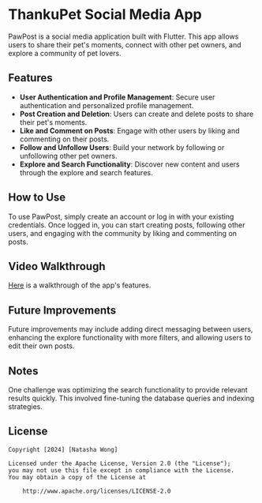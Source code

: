 # ThankuPet Social Media App

PawPost is a social media application built with Flutter. This app allows users to share their pet's moments, connect with other pet owners, and explore a community of pet lovers.

## Features

- **User Authentication and Profile Management**: Secure user authentication and personalized profile management.
- **Post Creation and Deletion**: Users can create and delete posts to share their pet's moments.
- **Like and Comment on Posts**: Engage with other users by liking and commenting on their posts.
- **Follow and Unfollow Users**: Build your network by following or unfollowing other pet owners.
- **Explore and Search Functionality**: Discover new content and users through the explore and search features.

## How to Use

To use PawPost, simply create an account or log in with your existing credentials. Once logged in, you can start creating posts, following other users, and engaging with the community by liking and commenting on posts.

## Video Walkthrough

[Here](https://drive.google.com/file/d/1ZuTKGvp-AqQuZzdH8ttnQLFZnl8FNHRZ/view?usp=sharing) is a walkthrough of the app's features.

## Future Improvements

Future improvements may include adding direct messaging between users, enhancing the explore functionality with more filters, and allowing users to edit their own posts.

## Notes

One challenge was optimizing the search functionality to provide relevant results quickly. This involved fine-tuning the database queries and indexing strategies.

## License

    Copyright [2024] [Natasha Wong]

    Licensed under the Apache License, Version 2.0 (the "License");
    you may not use this file except in compliance with the License.
    You may obtain a copy of the License at

        http://www.apache.org/licenses/LICENSE-2.0
